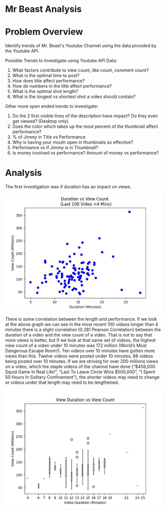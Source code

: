 # Mr Beast Analysis

# Problem Overview
Identify trends of Mr. Beast's Youtube Channel using the data provided by the Youtube API.

Possible Trends to Investigate using Youtube API Data:
1. What factors contribute to view count, like count, comment count?
1. What is the optimal time to post?
1. How does title affect performance?
1. How do numbers in the title affect performance?
1. What is the optimal shot length?
1. What is the longest vs shortest shot a video should contain?


Other more open ended trends to investigate:
1. Do the 2 first visible lines of the description have impact? Do they even get viewed? (Desktop only)
1. Does the color which takes up the most percent of the thumbnail affect performance?
1. % of Jimmy in Title vs Performance
1. Why is having your mouth open in thumbnails so effective?
1. Performance vs If Jimmy is in Thumbnail?
1. Is money involved vs performance? Amount of money vs performance?


# Analysis

The first investigation was if duration has an impact on views.

![alt text](/images/duration_vs_view_count.jpg)

There is some correlation between the length and performance. If we look at the above graph we can see in the most recent 100 videos longer than 4 minutes there is a slight correlation (0.281 Pearson Correlation) between the duration of a video and the view count of a video. That is not to say that more views is better, but if we look at that same set of videos, the highest view count of a video under 10 minutes was 172 million (World’s Most Dangerous Escape Room!). Ten videos over 10 minutes have gotten more views than this. Twelve videos were posted under 10 minutes, 88 videos being posted over 10 minutes. If we are striving for over 200 millions views on a video, which the staple videos of the channel have done (“$456,000 Squid Game In Real Life!”, “Last To Leave Circle Wins $500,000”, “I Spent 50 Hours In Solitary Confinement”), the shorter videos may need to change or videos under that length may need to be lengthened.

![alt text](/images/boxplot_view_times.jpg)


